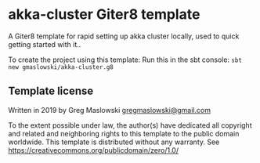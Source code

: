 akka-cluster Giter8 template
============================

A Giter8 template for rapid setting up akka cluster locally, used to quick getting started with it..

To create the project using this template:
Run this in the sbt console: ```sbt new gmaslowski/akka-cluster.g8```

Template license
----------------
Written in 2019 by Greg Maslowski gregmaslowski@gmail.com

To the extent possible under law, the author(s) have dedicated all copyright and related
and neighboring rights to this template to the public domain worldwide.
This template is distributed without any warranty. See <https://creativecommons.org/publicdomain/zero/1.0/>

